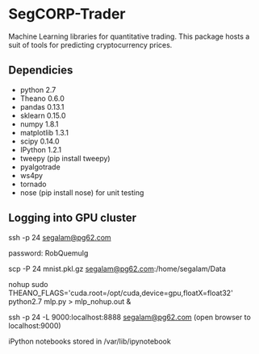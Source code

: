 SegCORP-Trader
==============

Machine Learning libraries for quantitative trading.
This package hosts a suit of tools for predicting cryptocurrency prices.


Dependicies
-----------

 * python 2.7
 * Theano 0.6.0
 * pandas 0.13.1
 * sklearn 0.15.0
 * numpy 1.8.1
 * matplotlib 1.3.1
 * scipy 0.14.0
 * IPython 1.2.1
 * tweepy (pip install tweepy)
 * pyalgotrade
 * ws4py
 * tornado
 * nose (pip install nose) for unit testing

Logging into GPU cluster
------------------------

ssh -p 24 segalam@pg62.com

password: RobQuemulg

scp -P 24 mnist.pkl.gz segalam@pg62.com:/home/segalam/Data

nohup sudo THEANO_FLAGS='cuda.root=/opt/cuda,device=gpu,floatX=float32' python2.7 mlp.py > mlp_nohup.out &

ssh -p 24 -L 9000:localhost:8888 segalam@pg62.com (open browser to localhost:9000)

iPython notebooks stored in /var/lib/ipynotebook